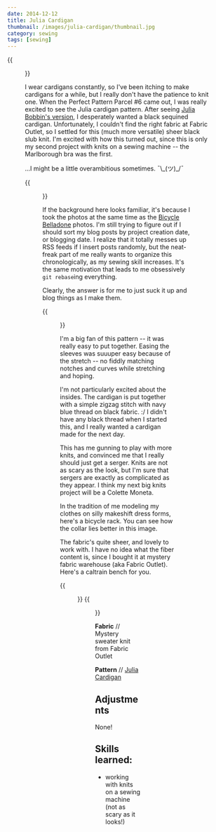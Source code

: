 ```yaml
---
date: 2014-12-12
title: Julia Cardigan
thumbnail: /images/julia-cardigan/thumbnail.jpg
category: sewing
tags: [sewing]
---
```


{{<figure src="/images/julia-cardigan/front.jpg" class="right" title="Julia Cardigan">}}

I wear cardigans constantly, so I've been itching to make cardigans for a while, but I really don't have the patience to knit one. When the Perfect Pattern Parcel #6 came out, I was really excited to see the Julia cardigan pattern. After seeing [Julia Bobbin's version](http://www.juliabobbin.com/2014/10/pattern-parcel-6-julia-cardigan-and-bump.html), I desperately wanted a black sequined cardigan. Unfortunately, I couldn't find the right fabric at Fabric Outlet, so I settled for this (much more versatile) sheer black slub knit. I'm excited with how this turned out, since this is only my second project with knits on a sewing machine -- the Marlborough bra was the first.

...I might be a little overambitious sometimes. ¯\\\_(ツ)\_/¯

{{<figure src="/images/julia-cardigan/side-back.jpg" class="right medium" >}}

If the background here looks familiar, it's because I took the photos at the same time as the [Bicycle Belladone](/bicycle-belladone) photos. I'm still trying to figure out if I should sort my blog posts by project creation date, or blogging date. I realize that it totally messes up RSS feeds if I insert posts randomly, but the neat-freak part of me really wants to organize this chronologically, as my sewing skill increases. It's the same motivation that leads to me obsessively `git rebase`ing everything.

Clearly, the answer is for me to just suck it up and blog things as I make them.

{{<figure src="/images/julia-cardigan/back.jpg" class="right medium">}}

I'm a big fan of this pattern -- it was really easy to put together. Easing the sleeves was suuuper easy because of the stretch -- no fiddly matching notches and curves while stretching and hoping.

I'm not particularly excited about the insides. The cardigan is put together with a simple zigzag stitch with navy blue thread on black fabric. :/ I didn't have any black thread when I started this, and I really wanted a cardigan made for the next day.


This has me gunning to play with more knits, and convinced me that I really should just get a serger. Knits are not as scary as the look, but I'm sure that sergers are exactly as complicated as they appear. I think my next big knits project will be a Colette Moneta.

In the tradition of me modeling my clothes on silly makeshift dress forms, here's a bicycle rack. You can see how the collar lies better in this image.

The fabric's quite sheer, and lovely to work with. I have no idea what the fiber content is, since I bought it at mystery fabric warehouse (aka Fabric Outlet). Here's a caltrain bench for you.

{{<figure class="left half" src="/images/julia-cardigan/dress-form.jpg">}}
{{<figure class="right half" src="/images/julia-cardigan/bench.jpg Julia Cardigan">}}

**Fabric** // Mystery sweater knit from Fabric Outlet

**Pattern** // [Julia Cardigan](http://www.welcometothemousehouse.com/2013/12/the-julia-womens-cardigan-its-here.html)

## Adjustments

None!

## Skills learned:

- working with knits on a sewing machine (not as scary as it looks!)